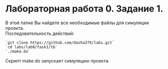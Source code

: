 # Лабораторная работа 0. Задание 1.

В этой папке Вы найдете все необходимые файлы для симуляции проекта.  
Последовательность действий:  
```
`git clone https://github.com/dasha379/labs.git`  
`cd labs/lab0/task1/tb`  
`./make.do`  
```
Скрипт make.do запускает симуляцию проекта.
